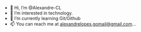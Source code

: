 - 👋 Hi, I’m @Alexandre-CL
- 👀 I’m interested in technology.
- 🌱 I’m currently learning Git/Github
- 📫 You can reach me at alexandrelopes.gomail@gmail.com...

<!---
Alexandre-CL/Alexandre-CL is a ✨ special ✨ repository because its `README.md` (this file) appears on your GitHub profile.
You can click the Preview link to take a look at your changes.
--->
